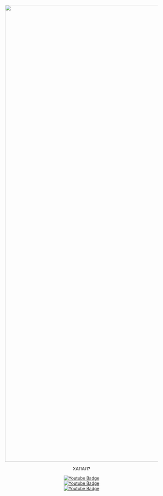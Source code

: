 
<div id="header" align="center">
  <img src="https://media.giphy.com/media/6zXo5MAkNJwKQ/giphy.gif" width="1500"/>

ХАПАЛ?

<div id="badges">
  <a href="https://www.youtube.com/watch?v=LkQim0cgKXg&t=19s">
    <img src="https://img.shields.io/badge/YouTube-red?style=for-the-badge&logo=youtube&logoColor=white" alt="Youtube Badge"/>
  </a>
</div>
<div id="badges">
 
  <a href="https://www.youtube.com/watch?v=qcFQB8XPrko&t=87s">
    <img src="https://img.shields.io/badge/YouTube-red?style=for-the-badge&logo=youtube&logoColor=white" alt="Youtube Badge"/>
  </a>
</div>
<div id="badges">
 
  <a href="https://www.youtube.com/watch?v=GlOQnsVOa2o&t=2s">
    <img src="https://img.shields.io/badge/YouTube-red?style=for-the-badge&logo=youtube&logoColor=white" alt="Youtube Badge"/>
  </a>
 
</div>
  
  
 
